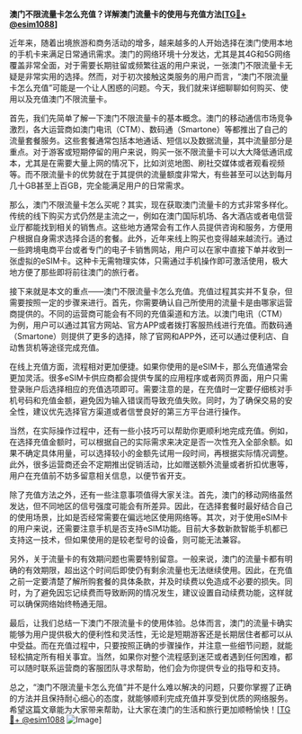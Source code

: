 **澳门不限流量卡怎么充值？详解澳门流量卡的使用与充值方法[[TG💪+ @esim1088](https://t.me/s/esim1088)]**

近年来，随着出境旅游和商务活动的增多，越来越多的人开始选择在澳门使用本地的手机卡来满足日常通讯需求。澳门的网络环境十分发达，尤其是其4G和5G网络覆盖非常全面，对于需要长期驻留或频繁往返的用户来说，一张澳门不限流量卡无疑是非常实用的选择。然而，对于初次接触这类服务的用户而言，“澳门不限流量卡怎么充值”可能是一个让人困惑的问题。今天，我们就来详细聊聊如何购买、使用以及充值澳门不限流量卡。

首先，我们先简单了解一下澳门不限流量卡的基本概念。澳门的移动通信市场竞争激烈，各大运营商如澳门电讯（CTM）、数码通（Smartone）等都推出了自己的流量套餐服务。这些套餐通常包括本地通话、短信以及数据流量，其中流量部分是重点。对于游客或短期停留的用户来说，购买一张不限流量卡可以大大降低通讯成本，尤其是在需要大量上网的情况下，比如浏览地图、刷社交媒体或者观看视频等。而不限流量卡的优势就在于其提供的流量额度非常大，有些甚至可以达到每月几十GB甚至上百GB，完全能满足用户的日常需求。

那么，澳门不限流量卡怎么买呢？其实，现在获取澳门流量卡的方式非常多样化。传统的线下购买方式仍然是主流之一，例如在澳门国际机场、各大酒店或者电信营业厅都能找到相关的销售点。这些地方通常会有工作人员提供咨询和服务，方便用户根据自身需求选择合适的套餐。此外，近年来线上购买也变得越来越流行。通过一些跨境电商平台或者专门的电子卡销售网站，用户可以在家中直接下单并收到一张虚拟的eSIM卡。这种卡无需物理实体，只需通过手机操作即可激活使用，极大地方便了那些即将前往澳门的旅行者。

接下来就是本文的重点——澳门不限流量卡怎么充值。充值过程其实并不复杂，但需要按照一定的步骤来进行。首先，你需要确认自己所使用的流量卡是由哪家运营商提供的。不同的运营商可能会有不同的充值渠道和方法。以澳门电讯（CTM）为例，用户可以通过其官方网站、官方APP或者拨打客服热线进行充值。而数码通（Smartone）则提供了更多的选择，除了官网和APP外，还可以通过便利店、自动售货机等途径完成充值。

在线上充值方面，流程相对更加便捷。如果你使用的是eSIM卡，那么充值通常会更加灵活。很多eSIM卡供应商都会提供专属的应用程序或者网页界面，用户只需登录账户后选择相应的充值选项即可。需要注意的是，在充值时一定要仔细核对手机号码和充值金额，避免因为输入错误而导致充值失败。同时，为了确保交易的安全性，建议优先选择官方渠道或者信誉良好的第三方平台进行操作。

当然，在实际操作过程中，还有一些小技巧可以帮助你更顺利地完成充值。例如，在选择充值金额时，可以根据自己的实际需求来决定是否一次性充入全部余额。如果不确定具体用量，可以选择较小的金额先试用一段时间，再根据实际情况调整。此外，很多运营商还会不定期推出促销活动，比如赠送额外流量或者折扣优惠等，用户在充值前不妨多留意相关信息，以便节省开支。

除了充值方法之外，还有一些注意事项值得大家关注。首先，澳门的移动网络虽然发达，但不同地区的信号强度可能会有所差异。因此，在选择套餐时最好结合自己的使用场景，比如是否经常需要在偏远地区使用网络等。其次，对于使用eSIM卡的用户来说，还需要注意手机是否支持eSIM功能。目前大多数新款智能手机都已支持这一技术，但如果使用的是较老型号的设备，则可能无法兼容。

另外，关于流量卡的有效期问题也需要特别留意。一般来说，澳门的流量卡都有明确的有效期限，超出这个时间后即使仍有剩余流量也无法继续使用。因此，在充值之前一定要清楚了解所购套餐的具体条款，并及时续费以免造成不必要的损失。同时，为了避免因忘记续费而导致断网的情况发生，建议设置自动续费功能，这样就可以确保网络始终畅通无阻。

最后，让我们总结一下澳门不限流量卡的使用体验。总体而言，澳门的流量卡确实能够为用户提供极大的便利性和灵活性，无论是短期游客还是长期居住者都可以从中受益。而在充值过程中，只要按照正确的步骤操作，并注意一些细节问题，就能轻松搞定所有相关事宜。当然，如果你对整个流程感到迷茫或者遇到任何困难，都可以随时联系运营商的客服团队寻求帮助，他们会为你提供专业的指导和支持。

总之，“澳门不限流量卡怎么充值”并不是什么难以解决的问题，只要你掌握了正确的方法并且保持耐心细心的态度，就能够顺利完成充值并享受到优质的网络服务。希望这篇文章能为大家带来帮助，让大家在澳门的生活和旅行更加顺畅愉快！[[TG💪+ @esim1088](https://t.me/s/esim1088) ![Image](https://i.postimg.cc/4NQfJmqS/Snipaste-2025-05-13-00-14-12.png)]